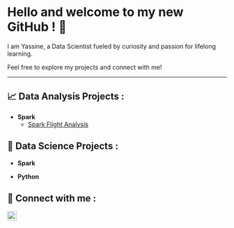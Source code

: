 <h1> Hello and welcome to my new GitHub ! 🚀 </h1>

<p>I am Yassine, a Data Scientist fueled by curiosity and passion for lifelong learning.   

Feel free to explore my projects and connect with me! </p>

 <hr style="border= none">

<h2>📈 Data Analysis Projects :</h2>

- <b>Spark</b>
  - [Spark Flight Analysis](https://github.com/yassine-elmrhari/Spark_Flight_Analysis) 

<h2>🔎 Data Science Projects :</h2>

- <b>Spark</b>
 
- <b>Python</b>

<h2> 🤳 Connect with me :</h2>


[<img align="left" alt="YassineElmrhari | LinkedIn" width="22px" src="https://www.svgrepo.com/show/110195/linkedin.svg" />][linkedin]


[linkedin]: https://www.linkedin.com/in/yassineelmrhari/
